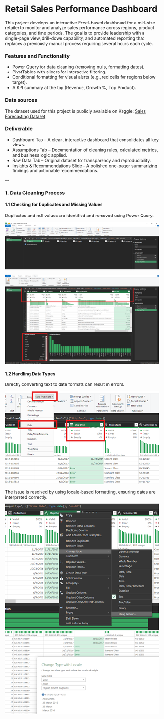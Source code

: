 # Retail Sales Performance Dashboard

This project develops an interactive Excel-based dashboard for a mid-size retailer to monitor and analyze sales performance across regions, product categories, and time periods. The goal is to provide leadership with a single-page view, drill-down capability, and automated reporting that replaces a previously manual process requiring several hours each cycle.

### Features and Functionality
- Power Query for data cleaning (removing nulls, formatting dates).
- PivotTables with slicers for interactive filtering.
- Conditional formatting for visual alerts (e.g., red cells for regions below target).
- A KPI summary at the top (Revenue, Growth %, Top Product).

### Data sources
The dataset used for this project is publicly available on Kaggle: [Sales Forecasting Dataset](https://www.kaggle.com/datasets/rohitsahoo/sales-forecasting)

### Deliverable
- Dashboard Tab – A clean, interactive dashboard that consolidates all key views.
- Assumptions Tab – Documentation of cleaning rules, calculated metrics, and business logic applied.
- Raw Data Tab – Original dataset for transparency and reproducibility.
- Insights & Recommendations Slide – A polished one-pager summarizing findings and actionable recommendations.

--

### 1. Data Cleaning Process
#### 1.1 Checking for Duplicates and Missing Values

Duplicates and null values are identified and removed using Power Query.

![Check-Duplicate](media/check-duplicate.png)

![Data-Cleaning](media/data-cleaning.png)

#### 1.2 Handling Data Types

Directly converting text to date formats can result in errors.

![Error-Date](media/error-date.png)

The issue is resolved by using locale-based formatting, ensuring dates are interpreted correctly.

![Locale](media/using-locale.png)
![Sol-Date](media/solution-date.png)

